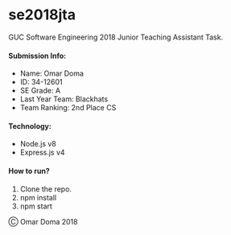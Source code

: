# se2018jta
GUC Software Engineering 2018 Junior Teaching Assistant Task.

#### Submission Info:
* Name: Omar Doma
* ID: 34-12601
* SE Grade: A
* Last Year Team: Blackhats
* Team Ranking: 2nd Place CS

#### Technology:

* Node.js v8
* Express.js v4

#### How to run?

1. Clone the repo.
2. npm install
3. npm start

&#9400; Omar Doma 2018
